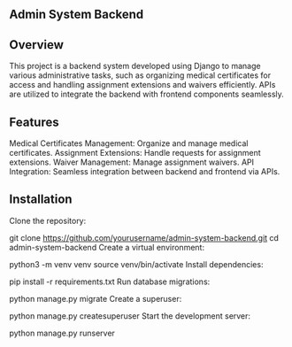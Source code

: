 ## Admin System Backend
## Overview
This project is a backend system developed using Django to manage various administrative tasks, such as organizing medical certificates for access and handling assignment extensions and waivers efficiently. APIs are utilized to integrate the backend with frontend components seamlessly.

## Features
Medical Certificates Management: Organize and manage medical certificates.
Assignment Extensions: Handle requests for assignment extensions.
Waiver Management: Manage assignment waivers.
API Integration: Seamless integration between backend and frontend via APIs.

## Installation
Clone the repository:

git clone https://github.com/yourusername/admin-system-backend.git
cd admin-system-backend
Create a virtual environment:

python3 -m venv venv
source venv/bin/activate
Install dependencies:

pip install -r requirements.txt
Run database migrations:

python manage.py migrate
Create a superuser:

python manage.py createsuperuser
Start the development server:

python manage.py runserver
